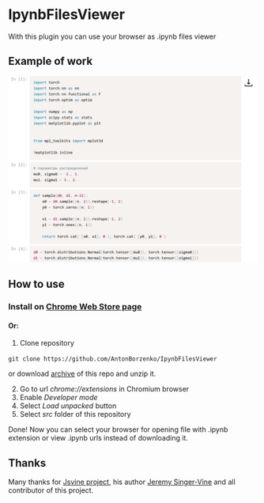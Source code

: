 # IpynbFilesViewer
With this plugin you can use your browser as .ipynb files viewer

## Example of work
![Example](example.png)

## How to use
### Install on [Chrome Web Store page](https://chrome.google.com/webstore/detail/ipynbfilesviewer/iohfdefnnffaejpacklikjbjhnfcmbej)

#### Or:
1. Clone repository

` git clone https://github.com/AntonBorzenko/IpynbFilesViewer `

or download [archive](https://github.com/AntonBorzenko/IpynbFilesViewer/archive/master.zip) of this repo and unzip it.

2. Go to url *chrome://extensions* in Chromium browser
3. Enable *Developer mode*
4. Select *Load unpacked* button
5. Select *src* folder of this repository

Done! Now you can select your browser for opening file with .ipynb extension or view .ipynb urls instead of downloading it.

## Thanks 
Many thanks for [Jsvine project](https://github.com/jsvine/notebookjs), his author [Jeremy Singer-Vine](https://www.jsvine.com) and all contributor of this project.

